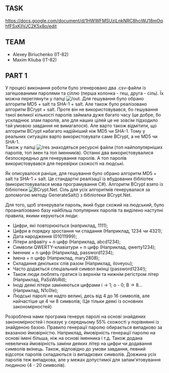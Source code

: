 ## TASK
https://docs.google.com/document/d/1HWWFMSUzjLnkNRC8hciWJ18mOqhfFSxKllVJC2K5x8o/edit

## TEAM
- Alexey Biriuchenko (IT-82)
- Maxim Kliuba (IT-82)

## PART 1
У процесі виконання роботи було згенеровано два .csv-файли із загешованими паролями та сіллю (перша колонка - геш, друга - сіль). 
Їх можна переглянути у папці ![/out](https://github.com/MaxKliuba/SecurityLabs/tree/main/Lab4/Lab4/out). Для гешування було обрано алгоритм MD5 + salt та SHA-1 + salt. 
Але також було реалізовано алгоритм BCrypt + salt. Проте він не використовувався, бо гешування такої великої кількості паролів займала дуже багато часу 
(це добре, бо ускладнює злам паролів, але для наших цілей це не зовсім підходило тай умовою завдання не вимагалося). 
Але варто також відмітити, що алгоритм BCrypt набагато надійніший ніж MD5 чи SHA-1. Тому у реальних ситуаціях варто використовувати саме BCrypt, а не MD5 чи SHA-1.  
Також у папці ![/res](https://github.com/MaxKliuba/SecurityLabs/tree/main/Lab4/Lab4/res) знаходяться ресурсні файли (топ найпопулярніших паролів, топ імен та топ іменників). 
Останні два використовувалися безпосередньо для генерування паролів. 
А топ паролів використовувався для перевірки схожості на людські.  

Як описувалося раніше, для гешування було обрано алгоритм MD5 + salt та SHA-1 + salt. Це стандартні реалізації із вбудованих бібліотек (використовувалася мова програмування C#). 
Алгоритм BCrypt взято із бібліотеки ![BCrypt.Net](https://www.nuget.org/packages/BCrypt.Net-Next/4.0.2). Сіль для усіх алгоритмів генерувалася за допомогою методу GenerateSalt() з бібліотеки BCrypt.Net.  

Для того, щоб згенерувати пароль, який буде схожий на людський, було проаналізовано базу найбільш популярних паролів та виділено наступні правила, якими керуються люди:
- Цифри, які повторюються (наприклад, 1111);
- Цифри в порядку зростання чи спадання (Наприклад, 1234 чи 4321);
- Дата народження (01011999);
- Літери алфавіту + n цифр (Наприклад, abcd1234);
- Символи QWERTY-клавіатури + n цифр (Наприклад, qwerty1234);
- Іменник + n цифр (Наприклад, password1234);
- Імена + n цифр (Наприклад, mary2808);
- Складання декількох слів разом (Наприклад, iloveyou);
- Часто додається спеціальний символ вкінці (password1234!);
- Також люди люблять гратися із верхнім та нижнім регістром літер (Наприклад, PaSsWoRd);
- Іноді деякі літери заміняються цифрами i -> 1; o - 0; B -> 8... (Наприклад, N1c0le);
- Людські паролі не надто великі, десь від 4 до 16 символів, але найчастіше це 4 чи 8 символів;
(Це тільки деякі із основних закономірностей)  

Розроблена нами програма генерує паролі на основі знайдених закономірностей і показує у середньому 55% схожості у порівнянні із знайденою базою. 
Правило генерації паролю обирається випадково за вказаною ймовірністю. Наприклад, ймовірність генерації паролю на основі імені більша, ніж на основі іменника і т.д. 
Також додана невеличка ймовірність заміни деяких літер на цифри чи додавання символів вкінець. Також, відповідно до умови завдання, певний відсоток паролів складаються із випадкових символів. 
Довжина усіх паролів теж випадкова, але у межах допустимої для запам'ятовування людиною (4 - 20 символів).  